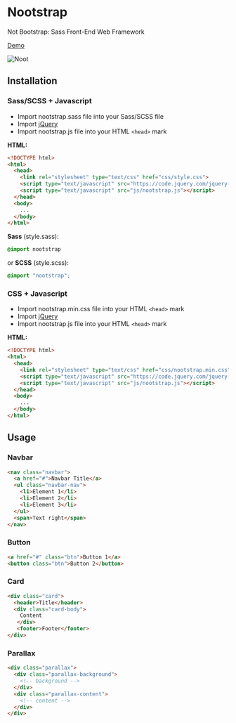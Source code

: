 # Nootstrap
Not Bootstrap: Sass Front-End Web Framework

[Demo](https://htmlpreview.github.io/?https://github.com/MorganCaron/Nootstrap/blob/master/example/index.html)

![Noot](https://noot.space/noot.gif)

## Installation

### Sass/SCSS + Javascript

* Import nootstrap.sass file into your Sass/SCSS file
* Import [jQuery](https://code.jquery.com/)
* Import nootstrap.js file into your HTML `<head>` mark

**HTML:**
```html
<!DOCTYPE html>
<html>
  <head>
    <link rel="stylesheet" type="text/css" href="css/style.css">
    <script type="text/javascript" src="https://code.jquery.com/jquery-3.2.1.min.js" integrity="sha256-hwg4gsxgFZhOsEEamdOYGBf13FyQuiTwlAQgxVSNgt4=" crossorigin="anonymous"></script>
    <script type="text/javascript" src="js/nootstrap.js"></script>
  </head>
  <body>
    ...
  </body>
</html>
```

**Sass** (style.sass):
```sass
@import nootstrap
```
or **SCSS** (style.scss):
```scss
@import "nootstrap";
```

### CSS + Javascript

* Import nootstrap.min.css file into your HTML `<head>` mark
* Import [jQuery](https://code.jquery.com/)
* Import nootstrap.js file into your HTML `<head>` mark

**HTML:**
```html
<!DOCTYPE html>
<html>
  <head>
    <link rel="stylesheet" type="text/css" href="css/nootstrap.min.css">
    <script type="text/javascript" src="https://code.jquery.com/jquery-3.2.1.min.js" integrity="sha256-hwg4gsxgFZhOsEEamdOYGBf13FyQuiTwlAQgxVSNgt4=" crossorigin="anonymous"></script>
    <script type="text/javascript" src="js/nootstrap.js"></script>
  </head>
  <body>
    ...
  </body>
</html>
```

## Usage

### Navbar

```html
<nav class="navbar">
  <a href="#">Navbar Title</a>
  <ul class="navbar-nav">
    <li>Element 1</li>
    <li>Element 2</li>
    <li>Element 3</li>
  </ul>
  <span>Text right</span>
</nav>
```

### Button

```html
<a href="#" class="btn">Button 1</a>
<button class="btn">Button 2</button>
```
### Card

```html
<div class="card">
  <header>Title</header>
  <div class="card-body">
    Content
   </div>
   <footer>Footer</footer>
</div>
```

### Parallax

```html
<div class="parallax">
  <div class="parallax-background">
    <!-- background -->
  </div>
  <div class="parallax-content">
    <!-- content -->
  </div>
</div>
```
